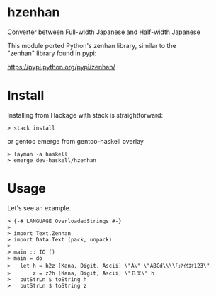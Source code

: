 # hzenhan

Converter between Full-width Japanese and Half-width Japanese  
  
This module ported Python's zenhan library, similar to the  
"zenhan" library found in pypi:

[<https://pypi.python.org/pypi/zenhan/>](<https://pypi.python.org/pypi/zenhan/> "zenhan")

# Install

Installing from Hackage with stack is straightforward:

    > stack install

or gentoo emerge from gentoo-haskell overlay

    > layman -a haskell
    > emerge dev-haskell/hzenhan

# Usage

Let's see an example.

    > {-# LANGUAGE OverloadedStrings #-}
    >
    > import Text.Zenhan
    > import Data.Text (pack, unpack)
    >
    > main :: IO ()
    > main = do
    >   let h = h2z [Kana, Digit, Ascii] \"A\" \"ABCd\\\\｢｣ｱｲｳｴｵ123\"
    >       z = z2h [Kana, Digit, Ascii] \"Ｂエ\" h
    >   putStrLn $ toString h
    >   putStrLn $ toString z
